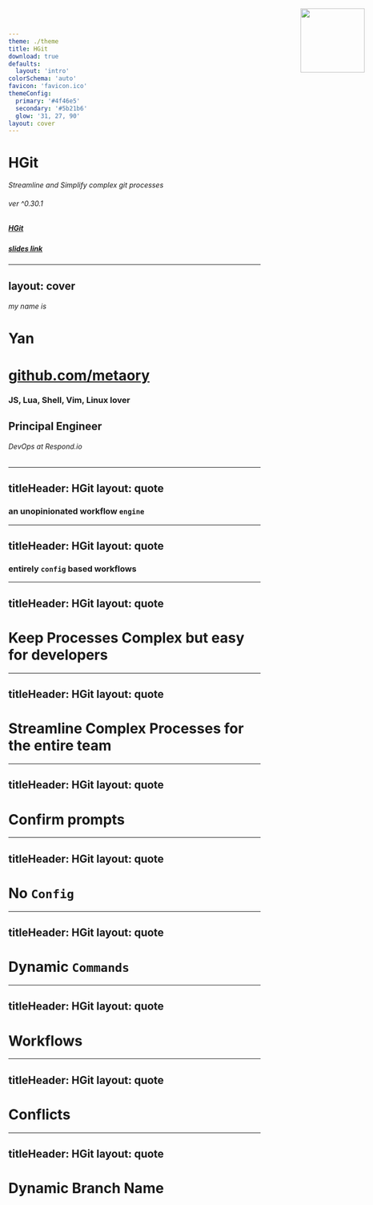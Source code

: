 ```yaml
---
theme: ./theme
title: HGit
download: true
defaults:
  layout: 'intro'
colorSchema: 'auto'
favicon: 'favicon.ico'
themeConfig:
  primary: '#4f46e5'
  secondary: '#5b21b6'
  glow: '31, 27, 90'
layout: cover
---
```


# HGit
<i>Streamline and Simplify complex git processes</i>

###### ver ^0.30.1
##### [HGit](https://github.com/metaory/hgit-cli/)

##### [slides link](https://metaory.github.io/hgit-talk/)

---
layout: cover
---

<img width="128" style="position: absolute; top: 20px; right: 20px;" src="/logo.png">

###### my name is
# Yan

# [github.com/metaory](https://github.com/metaory/)

### JS, Lua, Shell, Vim, Linux lover
## Principal Engineer

######  DevOps at Respond.io

---
titleHeader: HGit
layout: quote
---

### an unopinionated workflow `engine`

---
titleHeader: HGit
layout: quote
---

### entirely `config` based workflows

---
titleHeader: HGit
layout: quote
---

# Keep Processes Complex but easy for developers

---
titleHeader: HGit
layout: quote
---

# Streamline Complex Processes for the entire team

---
titleHeader: HGit
layout: quote
---

# Confirm prompts 

---
titleHeader: HGit
layout: quote
---

# No  `Config`

---
titleHeader: HGit
layout: quote
---

# Dynamic  `Commands`

---
titleHeader: HGit
layout: quote
---

# Workflows

---
titleHeader: HGit
layout: quote
---

# Conflicts

---
titleHeader: HGit
layout: quote
---

# Dynamic Branch Name
